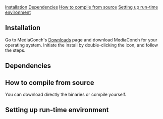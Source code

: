 [Installation](#installation)
[Dependencies](#dependencies)
[How to compile from source](#how-to-compile-from-source)
[Setting up run-time environment](#setting-up-run-time-environment)

## Installation

Go to MediaConch's [Downloads](https://mediaarea.net/MediaConch/download.html) page and download MediaConch for your operating system. Initiate the install by double-clicking the icon, and follow the steps. 

## Dependencies

## How to compile from source

You can download directly the binaries or compile yourself.

## Setting up run-time environment

